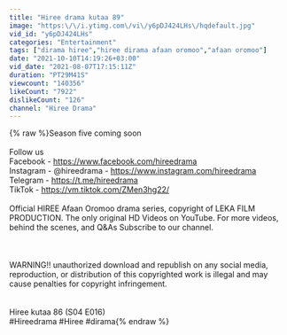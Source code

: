 ```yaml
---
title: "Hiree drama kutaa 89"
image: "https:\/\/i.ytimg.com\/vi\/y6pDJ424LHs\/hqdefault.jpg"
vid_id: "y6pDJ424LHs"
categories: "Entertainment"
tags: ["dirama hiree","hiree dirama afaan oromoo","afaan oromoo"]
date: "2021-10-10T14:19:26+03:00"
vid_date: "2021-08-07T17:15:11Z"
duration: "PT29M41S"
viewcount: "140356"
likeCount: "7922"
dislikeCount: "126"
channel: "Hiree Drama"
---
```

{% raw %}Season five coming soon<br /><br />Follow us<br />Facebook - <a rel="nofollow" target="blank" href="https://www.facebook.com/hireedrama">https://www.facebook.com/hireedrama</a><br />Instagram - @hireedrama - <a rel="nofollow" target="blank" href="https://www.instagram.com/hireedrama">https://www.instagram.com/hireedrama</a><br />Telegram - <a rel="nofollow" target="blank" href="https://t.me/hireedrama">https://t.me/hireedrama</a><br />TikTok - <a rel="nofollow" target="blank" href="https://vm.tiktok.com/ZMen3hg22/">https://vm.tiktok.com/ZMen3hg22/</a><br /><br />Official HIREE Afaan Oromoo drama series, copyright of LEKA FILM  PRODUCTION. The only original HD Videos on YouTube. For more videos, behind the scenes, and Q&amp;As Subscribe to our channel.<br /><br /><br /><br />WARNING!! unauthorized download and republish on any social media, reproduction, or distribution of this copyrighted work is illegal and may cause penalties for copyright infringement.<br /><br /><br />Hiree kutaa 86 (S04 E016)<br />#Hireedrama #Hiree  #dirama{% endraw %}
